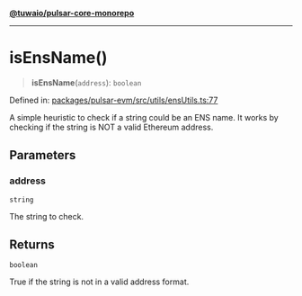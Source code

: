 [**@tuwaio/pulsar-core-monorepo**](../../../README.md)

***

# isEnsName()

> **isEnsName**(`address`): `boolean`

Defined in: [packages/pulsar-evm/src/utils/ensUtils.ts:77](https://github.com/TuwaIO/pulsar-core/blob/0ac47fbd71e3f16b6f165721254c65739d8470fd/packages/pulsar-evm/src/utils/ensUtils.ts#L77)

A simple heuristic to check if a string could be an ENS name.
It works by checking if the string is NOT a valid Ethereum address.

## Parameters

### address

`string`

The string to check.

## Returns

`boolean`

True if the string is not in a valid address format.
